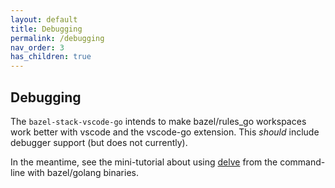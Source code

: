 ```yaml
---
layout: default
title: Debugging
permalink: /debugging
nav_order: 3
has_children: true
---
```


## Debugging

<p></p>

The `bazel-stack-vscode-go` intends to make bazel/rules_go workspaces work
better with vscode and the vscode-go extension.  This *should* include debugger
support (but does not currently).

In the meantime, see the mini-tutorial about using
[delve](/bazel-stack-vscode-go/debugging/delve) from the command-line with
bazel/golang binaries.
